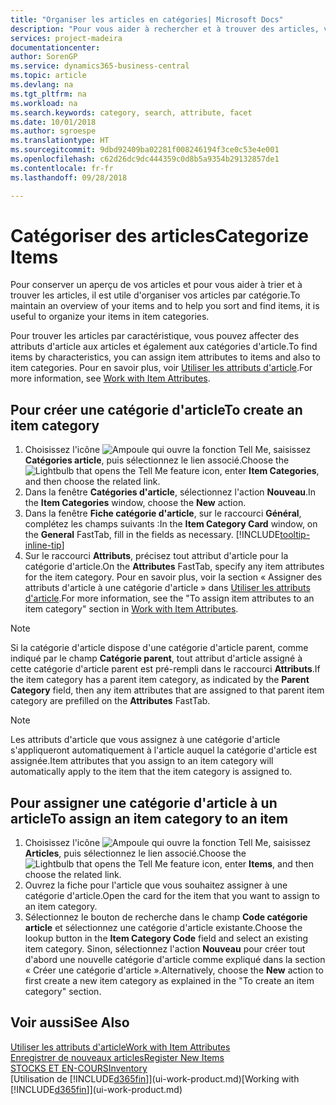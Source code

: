 ```yaml
---
title: "Organiser les articles en catégories| Microsoft Docs"
description: "Pour vous aider à rechercher et à trouver des articles, vous pouvez affecter des attributs d'article et organiser les articles en catégories."
services: project-madeira
documentationcenter: 
author: SorenGP
ms.service: dynamics365-business-central
ms.topic: article
ms.devlang: na
ms.tgt_pltfrm: na
ms.workload: na
ms.search.keywords: category, search, attribute, facet
ms.date: 10/01/2018
ms.author: sgroespe
ms.translationtype: HT
ms.sourcegitcommit: 9dbd92409ba02281f008246194f3ce0c53e4e001
ms.openlocfilehash: c62d26dc9dc444359c0d8b5a9354b29132857de1
ms.contentlocale: fr-fr
ms.lasthandoff: 09/28/2018

---
```

# <a name="categorize-items"></a><span data-ttu-id="41e25-103">Catégoriser des articles</span><span class="sxs-lookup"><span data-stu-id="41e25-103">Categorize Items</span></span>
<span data-ttu-id="41e25-104">Pour conserver un aperçu de vos articles et pour vous aider à trier et à trouver les articles, il est utile d'organiser vos articles par catégorie.</span><span class="sxs-lookup"><span data-stu-id="41e25-104">To maintain an overview of your items and to help you sort and find items, it is useful to organize your items in item categories.</span></span>

<span data-ttu-id="41e25-105">Pour trouver les articles par caractéristique, vous pouvez affecter des attributs d'article aux articles et également aux catégories d'article.</span><span class="sxs-lookup"><span data-stu-id="41e25-105">To find items by characteristics, you can assign item attributes to items and also to item categories.</span></span> <span data-ttu-id="41e25-106">Pour en savoir plus, voir [Utiliser les attributs d'article](inventory-how-work-item-attributes.md).</span><span class="sxs-lookup"><span data-stu-id="41e25-106">For more information, see [Work with Item Attributes](inventory-how-work-item-attributes.md).</span></span>

## <a name="to-create-an-item-category"></a><span data-ttu-id="41e25-107">Pour créer une catégorie d'article</span><span class="sxs-lookup"><span data-stu-id="41e25-107">To create an item category</span></span>
1. <span data-ttu-id="41e25-108">Choisissez l'icône ![Ampoule qui ouvre la fonction Tell Me](media/ui-search/search_small.png "Dites-moi ce que vous voulez faire"), saisissez **Catégories article**, puis sélectionnez le lien associé.</span><span class="sxs-lookup"><span data-stu-id="41e25-108">Choose the ![Lightbulb that opens the Tell Me feature](media/ui-search/search_small.png "Tell me what you want to do") icon, enter **Item Categories**, and then choose the related link.</span></span>
2. <span data-ttu-id="41e25-109">Dans la fenêtre **Catégories d'article**, sélectionnez l'action **Nouveau**.</span><span class="sxs-lookup"><span data-stu-id="41e25-109">In the **Item Categories** window, choose the **New** action.</span></span>
3. <span data-ttu-id="41e25-110">Dans la fenêtre **Fiche catégorie d'article**, sur le raccourci **Général**, complétez les champs suivants :</span><span class="sxs-lookup"><span data-stu-id="41e25-110">In the **Item Category Card** window, on the **General** FastTab, fill in the fields as necessary.</span></span> [!INCLUDE[tooltip-inline-tip](includes/tooltip-inline-tip_md.md)]
4. <span data-ttu-id="41e25-111">Sur le raccourci **Attributs**, précisez tout attribut d'article pour la catégorie d'article.</span><span class="sxs-lookup"><span data-stu-id="41e25-111">On the **Attributes** FastTab, specify any item attributes for the item category.</span></span> <span data-ttu-id="41e25-112">Pour en savoir plus, voir la section « Assigner des attributs d'article à une catégorie d'article » dans [Utiliser les attributs d'article](inventory-how-work-item-attributes.md).</span><span class="sxs-lookup"><span data-stu-id="41e25-112">For more information, see the "To assign item attributes to an item category" section in [Work with Item Attributes](inventory-how-work-item-attributes.md).</span></span>

> [!NOTE]  
>   <span data-ttu-id="41e25-113">Si la catégorie d'article dispose d'une catégorie d'article parent, comme indiqué par le champ **Catégorie parent**, tout attribut d'article assigné à cette catégorie d'article parent est pré-rempli dans le raccourci **Attributs**.</span><span class="sxs-lookup"><span data-stu-id="41e25-113">If the item category has a parent item category, as indicated by the **Parent Category** field, then any item attributes that are assigned to that parent item category are prefilled on the **Attributes** FastTab.</span></span>

> [!NOTE]  
>   <span data-ttu-id="41e25-114">Les attributs d'article que vous assignez à une catégorie d'article s'appliqueront automatiquement à l'article auquel la catégorie d'article est assignée.</span><span class="sxs-lookup"><span data-stu-id="41e25-114">Item attributes that you assign to an item category will automatically apply to the item that the item category is assigned to.</span></span>

## <a name="to-assign-an-item-category-to-an-item"></a><span data-ttu-id="41e25-115">Pour assigner une catégorie d'article à un article</span><span class="sxs-lookup"><span data-stu-id="41e25-115">To assign an item category to an item</span></span>
1. <span data-ttu-id="41e25-116">Choisissez l'icône ![Ampoule qui ouvre la fonction Tell Me](media/ui-search/search_small.png "Dites-moi ce que vous voulez faire"), saisissez **Articles**, puis sélectionnez le lien associé.</span><span class="sxs-lookup"><span data-stu-id="41e25-116">Choose the ![Lightbulb that opens the Tell Me feature](media/ui-search/search_small.png "Tell me what you want to do") icon, enter **Items**, and then choose the related link.</span></span>
2. <span data-ttu-id="41e25-117">Ouvrez la fiche pour l'article que vous souhaitez assigner à une catégorie d'article.</span><span class="sxs-lookup"><span data-stu-id="41e25-117">Open the card for the item that you want to assign to an item category.</span></span>
3. <span data-ttu-id="41e25-118">Sélectionnez le bouton de recherche dans le champ **Code catégorie article** et sélectionnez une catégorie d'article existante.</span><span class="sxs-lookup"><span data-stu-id="41e25-118">Choose the lookup button in the **Item Category Code** field and select an existing item category.</span></span> <span data-ttu-id="41e25-119">Sinon, sélectionnez l'action **Nouveau** pour créer tout d'abord une nouvelle catégorie d'article comme expliqué dans la section « Créer une catégorie d'article ».</span><span class="sxs-lookup"><span data-stu-id="41e25-119">Alternatively, choose the **New** action to first create a new item category as explained in the "To create an item category" section.</span></span>

## <a name="see-also"></a><span data-ttu-id="41e25-120">Voir aussi</span><span class="sxs-lookup"><span data-stu-id="41e25-120">See Also</span></span>
[<span data-ttu-id="41e25-121">Utiliser les attributs d'article</span><span class="sxs-lookup"><span data-stu-id="41e25-121">Work with Item Attributes</span></span>](inventory-how-work-item-attributes.md)  
[<span data-ttu-id="41e25-122">Enregistrer de nouveaux articles</span><span class="sxs-lookup"><span data-stu-id="41e25-122">Register New Items</span></span>](inventory-how-register-new-items.md)  
[<span data-ttu-id="41e25-123">STOCKS ET EN-COURS</span><span class="sxs-lookup"><span data-stu-id="41e25-123">Inventory</span></span>](inventory-manage-inventory.md)  
<span data-ttu-id="41e25-124">[Utilisation de [!INCLUDE[d365fin](includes/d365fin_md.md)]](ui-work-product.md)</span><span class="sxs-lookup"><span data-stu-id="41e25-124">[Working with [!INCLUDE[d365fin](includes/d365fin_md.md)]](ui-work-product.md)</span></span>

